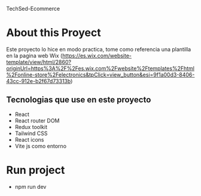 ﻿TechSed-Ecommerce
# About this Proyect
Este proyecto lo hice en modo practica, tome como referencia una plantilla en la pagina web Wix (https://es.wix.com/website-template/view/html/2860?originUrl=https%3A%2F%2Fes.wix.com%2Fwebsite%2Ftemplates%2Fhtml%2Fonline-store%2Felectronics&tpClick=view_button&esi=9f1a00d3-8406-43cc-912e-b2f67d73313b)
## Tecnologias que use en este proyecto
* React
* React router DOM
* Redux toolkit
* Tailwind CSS
* React icons
* Vite js como entorno

# Run project
* npm run dev
